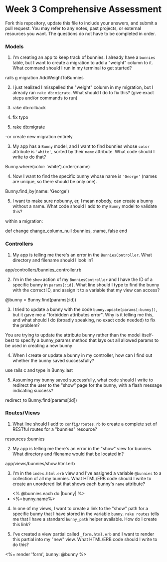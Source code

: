 # Week 3 Comprehensive Assessment

Fork this repository, update this file to include your answers, and submit a pull request. You may refer to any notes, past projects, or external resources you want. The questions do not have to be completed in order.

### Models

1. I'm creating an app to keep track of bunnies. I already have a `bunnies` table, but I want to create a migration to add a "weight" column to it. What command should I run in my terminal to get started?

  rails g migration AddWeightToBunnies

2. I just realized I misspelled the "weight" column in my migration, but I already ran `rake db:migrate`. What should I do to fix this? (give exact steps and/or commands to run)

  1. rake db:rollback
  2. fix typo
  3. rake db:migrate

  -or create new migration entirely

3. My app has a `Bunny` model, and I want to find bunnies whose `color` attribute is `'white'`, sorted by their `name` attribute. What code should I write to do that?

  Bunny.where(color: 'white').order(:name)

4. Now I want to find the specific bunny whose name is `'George'` (names are unique, so there should be only one).

  Bunny.find_by(name: 'George')

5. I want to make sure nobunny, er, I mean nobody, can create a bunny without a name. What code should I add to my `Bunny` model to validate this?

within a migration:

  def change
    change_column_null :bunnies, :name, false
  end

### Controllers

1. My app is telling me there's an error in the `BunniesController`. What directory and filename should I look in?

  app/controllers/bunnies_controller.rb

2. I'm in the `show` action of my `BunniesController` and I have the ID of a specific bunny in `params[:id]`. What line should I type to find the bunny with the correct ID, and assign it to a variable that my view can access?

  @bunny = Bunny.find(params[:id])

3. I tried to update a bunny with the code `bunny.update(params[:bunny])`, but it gave me a "forbidden attributes error". Why is it telling me this, and what should I do (broadly speaking, no exact code needed) to fix the problem?

  You are trying to update the attribute bunny rather than the model itself- best to specify a bunny_params method that lays out all allowed params to be used in creating a new bunny

4. When I create or update a bunny in my controller, how can I find out whether the bunny saved successfully?

  use rails c and type in Bunny.last

5. Assuming my bunny saved successfully, what code should I write to redirect the user to the "show" page for the bunny, with a flash message indicating success?

  redirect_to Bunny.find(params[:id])

### Routes/Views

1. What line should I add to `config/routes.rb` to create a complete set of RESTful routes for a "bunnies" resource?

  resources :bunnies

2. My app is telling me there's an error in the "show" view for bunnies. What directory and filename would that be located in?

  app/views/bunnies/show.html.erb

3. I'm in the `index.html.erb` view and I've assigned a variable `@bunnies` to a collection of all my bunnies. What HTML/ERB code should I write to create an unordered list that shows each bunny's `name` attribute?

<ul>
  <% @bunnies.each do |bunny| %>
    <li> <%=bunny.name%> </li>
</ul>

4. In one of my views, I want to create a link to the "show" path for a specific bunny that I have stored in the variable `bunny`. `rake routes` tells me that I have a standard `bunny_path` helper available. How do I create this link?


5. I've created a view partial called `_form.html.erb` and I want to render this partial into my "new" view. What HTML/ERB code should I write to do this?

  <%= render 'form', bunny: @bunny %>

